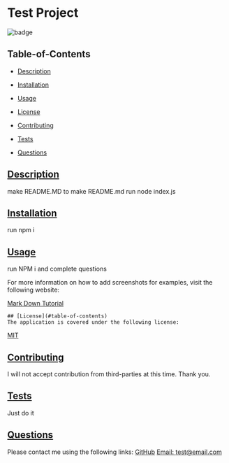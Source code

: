 # Test Project
  
  ![badge](https://img.shields.io/badge/license-MIT-blue)
    
  ## Table-of-Contents
  * [Description](#description)
  * [Installation](#installation)
  * [Usage](#usage)
  
  * [License](#license)
    
  * [Contributing](#contributing)
  * [Tests](#tests)
  * [Questions](#questions)
  
  ## [Description](#table-of-contents)
  make README.MD
  to make README.md
  run node index.js
  ## [Installation](#table-of-contents)
  run npm i
  ## [Usage](#table-of-contents)
  run NPM i and complete questions
  
  For more information on how to add screenshots for examples, visit the following website:
  
  [Mark Down Tutorial](https://agea.github.io/tutorial.md/)
  
  
    ## [License](#table-of-contents)
    The application is covered under the following license:
    
  [MIT](https://choosealicense.com/licenses/MIT)
    
      
  ## [Contributing](#table-of-contents)
  
  
  I will not accept contribution from third-parties at this time. Thank you.
    
  ## [Tests](#table-of-contents)
  Just do it
  ## [Questions](#table-of-contents)
  Please contact me using the following links:
  [GitHub](https://github.com/test@email.com)
  [Email: test@email.com](mailto:test@email.com)
